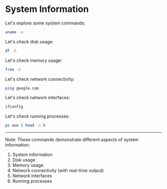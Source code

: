 # System Information

Let's explore some system commands:

```sh
uname -a
```

Let's check disk usage:

```sh
df -h
```

Let's check memory usage:

```sh
free -h
```

Let's check network connectivity:

```sh
ping google.com
```

Let's check network interfaces:

```sh
ifconfig
```

Let's check running processes:

```sh
ps aux | head -n 5
```

---

Note: These commands demonstrate different aspects of system information:
1. System information
2. Disk usage
3. Memory usage
4. Network connectivity (with real-time output)
5. Network interfaces
6. Running processes 